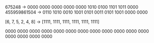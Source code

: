 675248          -> 0000 0000 0000 0000 0000 1010 0100 1101 1011 0000
455959861504    -> 0110 1010 0010 1001 0101 0011 0101 1001 0000 0000

[6, 7, 5, 2, 4, 8] -> 
[1111, 1111, 1111, 1111, 1111, 1111]

0000 0000 0000 0000 0000 0000 0000 0000 0000 0000 0000 0000 0000 0000 0000 0000